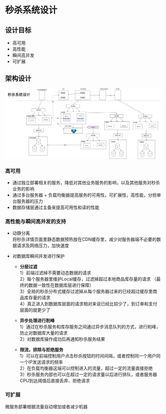 # 秒杀系统设计

## 设计目标
* 高可用
* 高性能
* 瞬间高并发
* 可扩展

## 架构设计

![Seckill_Arch](resources/Seckill_Service_Arch.png)

### 高可用
* 通过独立部署相关的服务，降低对其他业务服务的影响，以及其他服务对秒杀业务的影响
* 通过多台服务器 + 负载均衡器提高服务的可用性，可扩展性，高性能，分担单台服务器的压力
* 数据存储层通过主备来提高可用性和读的性能

### 高性能与瞬间高并发的支持
* 动静分离  
将秒杀详情页面里静态数据预热放在CDN缓存里，减少对服务器端不必要的数据请求及网络压力，加快速度

* 对数据库瞬间并发进行保护
    * **分层过滤**  
1）前端过滤掉不需要动态数据的请求  
2）每个服务器里维护Local缓存，过滤掉超过本地商品库存量的请求 （最终的数据一致性在数据库层进行保障）    
3）全局的秒杀分布式缓存过滤掉从每个服务器过来的已经超过缓存里商品库存量的请求  
4）真正进入到数据库层面的请求相对来说已经比较少了，到订单和支付层面的就更少了  

    * **异步处理进行削峰**   
1）通过在秒杀服务和库存服务之间通过异步消息队列的方式，进行削峰，防止对数据库大量的请求  
2）对数据库操作成功后再通知秒杀服务结果  

    * **限流，排除与拒绝服务**   
1）可以在前端控制用户点击秒杀按钮的时间间隔，或者控制同一个用户同一个IP发送请求的频率  
2）在负载均衡器这端可以控制进入的流量，超过一定的流量直接拒绝  
3）秒杀服务内部也可以在超过一定的请求量以后进行排队，或者服务器CPU到达阈值后直接丢弃、拒绝请求  

### 可扩展
微服务部署根据流量自动增加或者减少机器  




